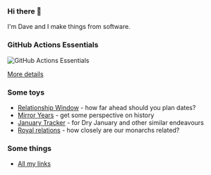 ### Hi there 👋

I'm Dave and I make things from software.

### GitHub Actions Essentials

![GitHub Actions Essentials](https://actions.davecross.co.uk/img/book-cover.png "GitHub Actions Essentials")

[More details](https://actions.davecross.co.uk/)

### Some toys

* [Relationship Window](https://davorg.dev/relwindow) - how far ahead should you plan dates?
* [Mirror Years](https://davorg.dev/mirroryear) - get some perspective on history
* [January Tracker](https://davorg.dev/january) - for Dry January and other similar endeavours
* [Royal relations](https://davorg.dev/royal_rels) - how closely are our monarchs related?

### Some things

* [All my links](https://links.davecross.co.uk/)
